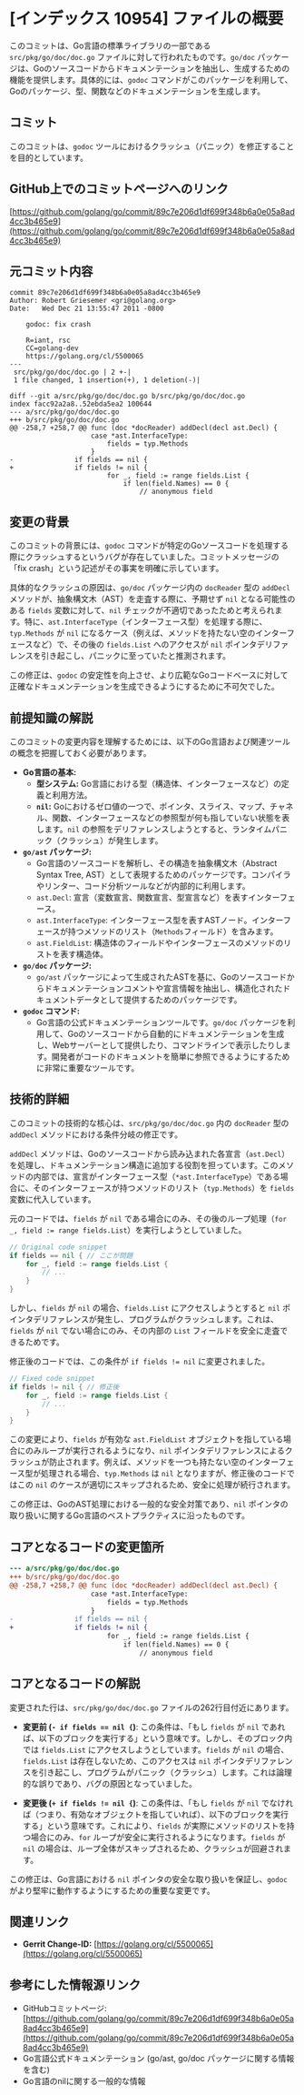 # [インデックス 10954] ファイルの概要

このコミットは、Go言語の標準ライブラリの一部である `src/pkg/go/doc/doc.go` ファイルに対して行われたものです。`go/doc` パッケージは、Goのソースコードからドキュメンテーションを抽出し、生成するための機能を提供します。具体的には、`godoc` コマンドがこのパッケージを利用して、Goのパッケージ、型、関数などのドキュメンテーションを生成します。

## コミット

このコミットは、`godoc` ツールにおけるクラッシュ（パニック）を修正することを目的としています。

## GitHub上でのコミットページへのリンク

[https://github.com/golang/go/commit/89c7e206d1df699f348b6a0e05a8ad4cc3b465e9](https://github.com/golang/go/commit/89c7e206d1df699f348b6a0e05a8ad4cc3b465e9)

## 元コミット内容

```
commit 89c7e206d1df699f348b6a0e05a8ad4cc3b465e9
Author: Robert Griesemer <gri@golang.org>
Date:   Wed Dec 21 13:55:47 2011 -0800

    godoc: fix crash
    
    R=iant, rsc
    CC=golang-dev
    https://golang.org/cl/5500065
---
 src/pkg/go/doc/doc.go | 2 +-|
 1 file changed, 1 insertion(+), 1 deletion(-)|

diff --git a/src/pkg/go/doc/doc.go b/src/pkg/go/doc/doc.go
index facc92a2a8..52ebda5ea2 100644
--- a/src/pkg/go/doc/doc.go
+++ b/src/pkg/go/doc/doc.go
@@ -258,7 +258,7 @@ func (doc *docReader) addDecl(decl ast.Decl) {
 					case *ast.InterfaceType:
 						fields = typ.Methods
 					}
-				if fields == nil {
+				if fields != nil {
 						for _, field := range fields.List {
 							if len(field.Names) == 0 {
 								// anonymous field
```

## 変更の背景

このコミットの背景には、`godoc` コマンドが特定のGoソースコードを処理する際にクラッシュするというバグが存在していました。コミットメッセージの「fix crash」という記述がその事実を明確に示しています。

具体的なクラッシュの原因は、`go/doc` パッケージ内の `docReader` 型の `addDecl` メソッドが、抽象構文木（AST）を走査する際に、予期せず `nil` となる可能性のある `fields` 変数に対して、`nil` チェックが不適切であったためと考えられます。特に、`ast.InterfaceType`（インターフェース型）を処理する際に、`typ.Methods` が `nil` になるケース（例えば、メソッドを持たない空のインターフェースなど）で、その後の `fields.List` へのアクセスが `nil` ポインタデリファレンスを引き起こし、パニックに至っていたと推測されます。

この修正は、`godoc` の安定性を向上させ、より広範なGoコードベースに対して正確なドキュメンテーションを生成できるようにするために不可欠でした。

## 前提知識の解説

このコミットの変更内容を理解するためには、以下のGo言語および関連ツールの概念を把握しておく必要があります。

*   **Go言語の基本:**
    *   **型システム:** Go言語における型（構造体、インターフェースなど）の定義と利用方法。
    *   **`nil`:** Goにおけるゼロ値の一つで、ポインタ、スライス、マップ、チャネル、関数、インターフェースなどの参照型が何も指していない状態を表します。`nil` の参照をデリファレンスしようとすると、ランタイムパニック（クラッシュ）が発生します。
*   **`go/ast` パッケージ:**
    *   Go言語のソースコードを解析し、その構造を抽象構文木（Abstract Syntax Tree, AST）として表現するためのパッケージです。コンパイラやリンター、コード分析ツールなどが内部的に利用します。
    *   `ast.Decl`: 宣言（変数宣言、関数宣言、型宣言など）を表すインターフェース。
    *   `ast.InterfaceType`: インターフェース型を表すASTノード。インターフェースが持つメソッドのリスト（`Methods`フィールド）を含みます。
    *   `ast.FieldList`: 構造体のフィールドやインターフェースのメソッドのリストを表す構造体。
*   **`go/doc` パッケージ:**
    *   `go/ast` パッケージによって生成されたASTを基に、Goのソースコードからドキュメンテーションコメントや宣言情報を抽出し、構造化されたドキュメントデータとして提供するためのパッケージです。
*   **`godoc` コマンド:**
    *   Go言語の公式ドキュメンテーションツールです。`go/doc` パッケージを利用して、Goのソースコードから自動的にドキュメンテーションを生成し、Webサーバーとして提供したり、コマンドラインで表示したりします。開発者がコードのドキュメントを簡単に参照できるようにするために非常に重要なツールです。

## 技術的詳細

このコミットの技術的な核心は、`src/pkg/go/doc/doc.go` 内の `docReader` 型の `addDecl` メソッドにおける条件分岐の修正です。

`addDecl` メソッドは、Goのソースコードから読み込まれた各宣言（`ast.Decl`）を処理し、ドキュメンテーション構造に追加する役割を担っています。このメソッドの内部では、宣言がインターフェース型（`*ast.InterfaceType`）である場合に、そのインターフェースが持つメソッドのリスト（`typ.Methods`）を `fields` 変数に代入しています。

元のコードでは、`fields` が `nil` である場合にのみ、その後のループ処理（`for _, field := range fields.List`）を実行しようとしていました。

```go
// Original code snippet
if fields == nil { // ここが問題
    for _, field := range fields.List {
        // ...
    }
}
```

しかし、`fields` が `nil` の場合、`fields.List` にアクセスしようとすると `nil` ポインタデリファレンスが発生し、プログラムがクラッシュします。これは、`fields` が `nil` でない場合にのみ、その内部の `List` フィールドを安全に走査できるためです。

修正後のコードでは、この条件が `if fields != nil` に変更されました。

```go
// Fixed code snippet
if fields != nil { // 修正後
    for _, field := range fields.List {
        // ...
    }
}
```

この変更により、`fields` が有効な `ast.FieldList` オブジェクトを指している場合にのみループが実行されるようになり、`nil` ポインタデリファレンスによるクラッシュが防止されます。例えば、メソッドを一つも持たない空のインターフェース型が処理される場合、`typ.Methods` は `nil` となりますが、修正後のコードではこの `nil` のケースが適切にスキップされるため、安全に処理が続行されます。

この修正は、GoのAST処理における一般的な安全対策であり、`nil` ポインタの取り扱いに関するGo言語のベストプラクティスに沿ったものです。

## コアとなるコードの変更箇所

```diff
--- a/src/pkg/go/doc/doc.go
+++ b/src/pkg/go/doc/doc.go
@@ -258,7 +258,7 @@ func (doc *docReader) addDecl(decl ast.Decl) {
 					case *ast.InterfaceType:
 						fields = typ.Methods
 					}
-				if fields == nil {
+				if fields != nil {
 						for _, field := range fields.List {
 							if len(field.Names) == 0 {
 								// anonymous field
```

## コアとなるコードの解説

変更された行は、`src/pkg/go/doc/doc.go` ファイルの262行目付近にあります。

*   **変更前 (`- if fields == nil {`)**:
    この条件は、「もし `fields` が `nil` であれば、以下のブロックを実行する」という意味です。しかし、そのブロック内では `fields.List` にアクセスしようとしています。`fields` が `nil` の場合、`fields.List` は存在しないため、このアクセスは `nil` ポインタデリファレンスを引き起こし、プログラムがパニック（クラッシュ）します。これは論理的な誤りであり、バグの原因となっていました。

*   **変更後 (`+ if fields != nil {`)**:
    この条件は、「もし `fields` が `nil` でなければ（つまり、有効なオブジェクトを指していれば）、以下のブロックを実行する」という意味です。これにより、`fields` が実際にメソッドのリストを持つ場合にのみ、`for` ループが安全に実行されるようになります。`fields` が `nil` の場合は、ループ全体がスキップされるため、クラッシュが回避されます。

この修正は、Go言語における `nil` ポインタの安全な取り扱いを保証し、`godoc` がより堅牢に動作するようにするための重要な変更です。

## 関連リンク

*   **Gerrit Change-ID:** [https://golang.org/cl/5500065](https://golang.org/cl/5500065)

## 参考にした情報源リンク

*   GitHubコミットページ: [https://github.com/golang/go/commit/89c7e206d1df699f348b6a0e05a8ad4cc3b465e9](https://github.com/golang/go/commit/89c7e206d1df699f348b6a0e05a8ad4cc3b465e9)
*   Go言語公式ドキュメンテーション (go/ast, go/doc パッケージに関する情報を含む)
*   Go言語のnilに関する一般的な情報
